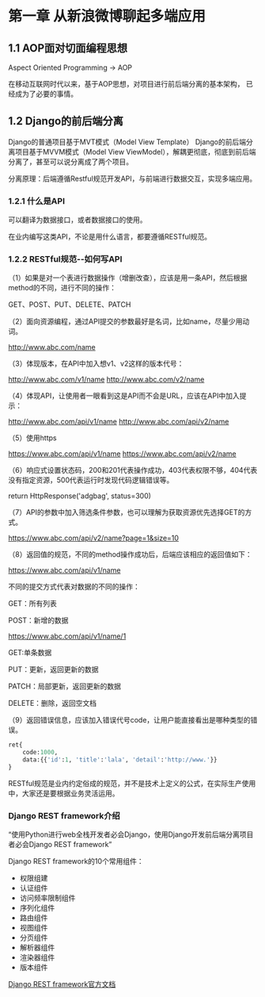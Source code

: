 # 第一章 从新浪微博聊起多端应用

## 1.1 AOP面对切面编程思想

Aspect Oriented Programming -> AOP

在移动互联网时代以来，基于AOP思想，对项目进行前后端分离的基本架构， 已经成为了必要的事情。

## 1.2 Django的前后端分离

Django的普通项目基于MVT模式（Model View Template）
Django的前后端分离项目基于MVVM模式（Model View ViewModel），解耦更彻底，彻底到前后端分离了，甚至可以说分离成了两个项目。

分离原理：后端遵循Restful规范开发API，与前端进行数据交互，实现多端应用。

### 1.2.1 什么是API

可以翻译为数据接口，或者数据接口的使用。

在业内编写这类API，不论是用什么语言，都要遵循RESTful规范。

### 1.2.2 RESTful规范--如何写API

（1）如果是对一个表进行数据操作（增删改查），应该是用一条API，然后根据method的不同，进行不同的操作：

GET、POST、PUT、DELETE、PATCH

（2）面向资源编程，通过API提交的参数最好是名词，比如name，尽量少用动词。

http://www.abc.com/name

（3）体现版本，在API中加入想v1、v2这样的版本代号：

http://www.abc.com/v1/name
http://www.abc.com/v2/name

（4）体现API，让使用者一眼看到这是API而不会是URL，应该在API中加入提示：

http://www.abc.com/api/v1/name
http://www.abc.com/api/v2/name

（5）使用https

https://www.abc.com/api/v1/name
https://www.abc.com/api/v2/name

（6）响应式设置状态码，200和201代表操作成功，403代表权限不够，404代表没有指定资源，500代表运行时发现代码逻辑错误等。

return HttpResponse('adgbag', status=300)

（7）API的参数中加入筛选条件参数，也可以理解为获取资源优先选择GET的方式。

https://www.abc.com/api/v2/name?page=1&size=10

（8）返回值的规范，不同的method操作成功后，后端应该相应的返回值如下：

https://www.abc.com/api/v1/name

不同的提交方式代表对数据的不同的操作：

GET：所有列表

POST：新增的数据

https://www.abc.com/api/v1/name/1

GET:单条数据

PUT：更新，返回更新的数据

PATCH：局部更新，返回更新的数据

DELETE：删除，返回空文档

（9）返回错误信息，应该加入错误代号code，让用户能直接看出是哪种类型的错误。

```Python
ret{
    code:1000,
    data:{{'id':1, 'title':'lala', 'detail':'http://www.'}}
}
```

RESTful规范是业内约定俗成的规范，并不是技术上定义的公式，在实际生产使用中，大家还是要根据业务灵活运用。

### Django REST framework介绍

“使用Python进行web全栈开发者必会Django，使用Django开发前后端分离项目者必会Django REST framework”

Django REST framework的10个常用组件：

- 权限组建
- 认证组件
- 访问频率限制组件
- 序列化组件
- 路由组件
- 视图组件
- 分页组件
- 解析器组件
- 渲染器组件
- 版本组件

[Django REST framework官方文档](https://www.django-rest-framework.org/)

